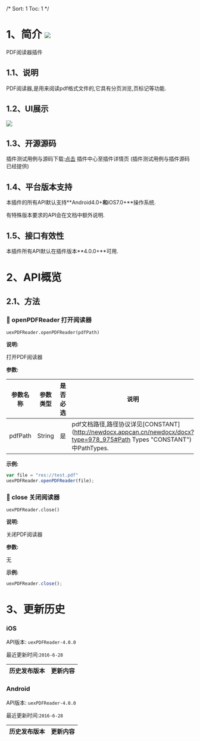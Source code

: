 /*
Sort: 1
Toc: 1
*/

# 1、简介 [![](http://appcan-download.oss-cn-beijing.aliyuncs.com/%E5%85%AC%E6%B5%8B%2Fgf.png)]()<ignore>
PDF阅读器插件
## 1.1、说明 <ignore>
 PDF阅读器,是用来阅读pdf格式文件的,它具有分页浏览,页标记等功能.

## 1.2、UI展示<ignore>

 ![](http://newdocx.appcan.cn/docximg/132803h2015d6t16c.png)
## 1.3、开源源码<ignore>
插件测试用例与源码下载:[点击](http://plugin.appcan.cn/details.html?id=181_index) 插件中心至插件详情页 (插件测试用例与插件源码已经提供)
## 1.4、平台版本支持<ignore>

本插件的所有API默认支持**Android4.0+**和**iOS7.0+**操作系统.

有特殊版本要求的API会在文档中额外说明.

## 1.5、接口有效性<ignore>

本插件所有API默认在插件版本**4.0.0+**可用.
# 2、API概览<ignore>

## 2.1、方法<ignore>

### 🍭 openPDFReader 打开阅读器

`uexPDFReader.openPDFReader(pdfPath)`

**说明:**

打开PDF阅读器

**参数:**

| 参数名称    | 参数类型   | 是否必选 | 说明                                       |
| ------- | ------ | ---- | ---------------------------------------- |
| pdfPath | String | 是    | pdf文档路径,路径协议详见[CONSTANT](http://newdocx.appcan.cn/newdocx/docx?type=978_975#Path Types "CONSTANT")中PathTypes. |



**示例:**

```javascript
var file = "res://test.pdf"
uexPDFReader.openPDFReader(file);
```
### 🍭 close 关闭阅读器

`uexPDFReader.close()`

**说明:**

关闭PDF阅读器

**参数:**

  无



**示例:**

```javascript
uexPDFReader.close();
```
# 3、更新历史<ignore>

### iOS<ignore>

API版本: `uexPDFReader-4.0.0`

最近更新时间:`2016-6-28`

| 历史发布版本 | 更新内容 |
| ----- | ----- |

### Android<ignore>

API版本: `uexPDFReader-4.0.0`

最近更新时间:`2016-6-28`

| 历史发布版本 | 更新内容 |
| ----- | ----- |
